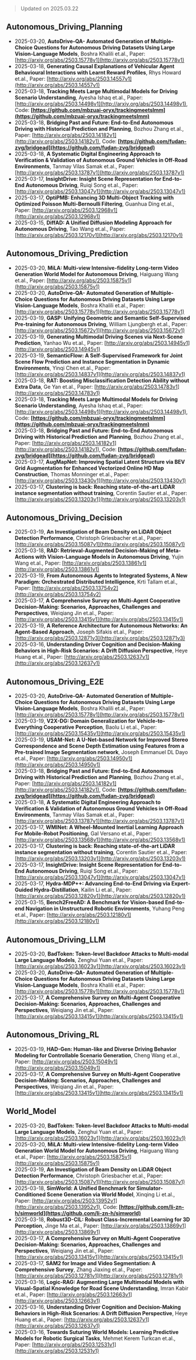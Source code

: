 > Updated on 2025.03.22

## Autonomous_Driving_Planning

- 2025-03-20, **AutoDrive-QA- Automated Generation of Multiple-Choice Questions for Autonomous Driving Datasets Using Large Vision-Language Models**, Boshra Khalili et.al., Paper: [http://arxiv.org/abs/2503.15778v1](http://arxiv.org/abs/2503.15778v1)
- 2025-03-18, **Generating Causal Explanations of Vehicular Agent Behavioural Interactions with Learnt Reward Profiles**, Rhys Howard et.al., Paper: [http://arxiv.org/abs/2503.14557v1](http://arxiv.org/abs/2503.14557v1)
- 2025-03-18, **Tracking Meets Large Multimodal Models for Driving Scenario Understanding**, Ayesha Ishaq et.al., Paper: [http://arxiv.org/abs/2503.14498v1](http://arxiv.org/abs/2503.14498v1), Code: **[https://github.com/mbzuai-oryx/trackingmeetslmm](https://github.com/mbzuai-oryx/trackingmeetslmm)**
- 2025-03-18, **Bridging Past and Future: End-to-End Autonomous Driving with Historical Prediction and Planning**, Bozhou Zhang et.al., Paper: [http://arxiv.org/abs/2503.14182v1](http://arxiv.org/abs/2503.14182v1), Code: **[https://github.com/fudan-zvg/bridgead](https://github.com/fudan-zvg/bridgead)**
- 2025-03-18, **A Systematic Digital Engineering Approach to Verification & Validation of Autonomous Ground Vehicles in Off-Road Environments**, Tanmay Vilas Samak et.al., Paper: [http://arxiv.org/abs/2503.13787v1](http://arxiv.org/abs/2503.13787v1)
- 2025-03-17, **InsightDrive: Insight Scene Representation for End-to-End Autonomous Driving**, Ruiqi Song et.al., Paper: [http://arxiv.org/abs/2503.13047v1](http://arxiv.org/abs/2503.13047v1)
- 2025-03-17, **OptiPMB: Enhancing 3D Multi-Object Tracking with Optimized Poisson Multi-Bernoulli Filtering**, Guanhua Ding et.al., Paper: [http://arxiv.org/abs/2503.12968v1](http://arxiv.org/abs/2503.12968v1)
- 2025-03-15, **DiffAD: A Unified Diffusion Modeling Approach for Autonomous Driving**, Tao Wang et.al., Paper: [http://arxiv.org/abs/2503.12170v1](http://arxiv.org/abs/2503.12170v1)

## Autonomous_Driving_Prediction

- 2025-03-20, **MiLA: Multi-view Intensive-fidelity Long-term Video Generation World Model for Autonomous Driving**, Haiguang Wang et.al., Paper: [http://arxiv.org/abs/2503.15875v1](http://arxiv.org/abs/2503.15875v1)
- 2025-03-20, **AutoDrive-QA- Automated Generation of Multiple-Choice Questions for Autonomous Driving Datasets Using Large Vision-Language Models**, Boshra Khalili et.al., Paper: [http://arxiv.org/abs/2503.15778v1](http://arxiv.org/abs/2503.15778v1)
- 2025-03-19, **GASP: Unifying Geometric and Semantic Self-Supervised Pre-training for Autonomous Driving**, William Ljungbergh et.al., Paper: [http://arxiv.org/abs/2503.15672v1](http://arxiv.org/abs/2503.15672v1)
- 2025-03-19, **Generating Multimodal Driving Scenes via Next-Scene Prediction**, Yanhao Wu et.al., Paper: [http://arxiv.org/abs/2503.14945v1](http://arxiv.org/abs/2503.14945v1)
- 2025-03-19, **SemanticFlow: A Self-Supervised Framework for Joint Scene Flow Prediction and Instance Segmentation in Dynamic Environments**, Yinqi Chen et.al., Paper: [http://arxiv.org/abs/2503.14837v1](http://arxiv.org/abs/2503.14837v1)
- 2025-03-18, **RAT: Boosting Misclassification Detection Ability without Extra Data**, Ge Yan et.al., Paper: [http://arxiv.org/abs/2503.14783v1](http://arxiv.org/abs/2503.14783v1)
- 2025-03-18, **Tracking Meets Large Multimodal Models for Driving Scenario Understanding**, Ayesha Ishaq et.al., Paper: [http://arxiv.org/abs/2503.14498v1](http://arxiv.org/abs/2503.14498v1), Code: **[https://github.com/mbzuai-oryx/trackingmeetslmm](https://github.com/mbzuai-oryx/trackingmeetslmm)**
- 2025-03-18, **Bridging Past and Future: End-to-End Autonomous Driving with Historical Prediction and Planning**, Bozhou Zhang et.al., Paper: [http://arxiv.org/abs/2503.14182v1](http://arxiv.org/abs/2503.14182v1), Code: **[https://github.com/fudan-zvg/bridgead](https://github.com/fudan-zvg/bridgead)**
- 2025-03-17, **AugMapNet: Improving Spatial Latent Structure via BEV Grid Augmentation for Enhanced Vectorized Online HD Map Construction**, Thomas Monninger et.al., Paper: [http://arxiv.org/abs/2503.13430v1](http://arxiv.org/abs/2503.13430v1)
- 2025-03-17, **Clustering is back: Reaching state-of-the-art LiDAR instance segmentation without training**, Corentin Sautier et.al., Paper: [http://arxiv.org/abs/2503.13203v1](http://arxiv.org/abs/2503.13203v1)

## Autonomous_Driving_Decision

- 2025-03-19, **An Investigation of Beam Density on LiDAR Object Detection Performance**, Christoph Griesbacher et.al., Paper: [http://arxiv.org/abs/2503.15087v1](http://arxiv.org/abs/2503.15087v1)
- 2025-03-18, **RAD: Retrieval-Augmented Decision-Making of Meta-Actions with Vision-Language Models in Autonomous Driving**, Yujin Wang et.al., Paper: [http://arxiv.org/abs/2503.13861v1](http://arxiv.org/abs/2503.13861v1)
- 2025-03-19, **From Autonomous Agents to Integrated Systems, A New Paradigm: Orchestrated Distributed Intelligence**, Krti Tallam et.al., Paper: [http://arxiv.org/abs/2503.13754v2](http://arxiv.org/abs/2503.13754v2)
- 2025-03-17, **A Comprehensive Survey on Multi-Agent Cooperative Decision-Making: Scenarios, Approaches, Challenges and Perspectives**, Weiqiang Jin et.al., Paper: [http://arxiv.org/abs/2503.13415v1](http://arxiv.org/abs/2503.13415v1)
- 2025-03-19, **A Reference Architecture for Autonomous Networks: An Agent-Based Approach**, Joseph Sifakis et.al., Paper: [http://arxiv.org/abs/2503.12871v3](http://arxiv.org/abs/2503.12871v3)
- 2025-03-16, **Understanding Driver Cognition and Decision-Making Behaviors in High-Risk Scenarios: A Drift Diffusion Perspective**, Heye Huang et.al., Paper: [http://arxiv.org/abs/2503.12637v1](http://arxiv.org/abs/2503.12637v1)

## Autonomous_Driving_E2E

- 2025-03-20, **AutoDrive-QA- Automated Generation of Multiple-Choice Questions for Autonomous Driving Datasets Using Large Vision-Language Models**, Boshra Khalili et.al., Paper: [http://arxiv.org/abs/2503.15778v1](http://arxiv.org/abs/2503.15778v1)
- 2025-03-19, **V2X-DG: Domain Generalization for Vehicle-to-Everything Cooperative Perception**, Baolu Li et.al., Paper: [http://arxiv.org/abs/2503.15435v1](http://arxiv.org/abs/2503.15435v1)
- 2025-03-19, **USAM-Net: A U-Net-based Network for Improved Stereo Correspondence and Scene Depth Estimation using Features from a Pre-trained Image Segmentation network**, Joseph Emmanuel DL Dayo et.al., Paper: [http://arxiv.org/abs/2503.14950v1](http://arxiv.org/abs/2503.14950v1)
- 2025-03-18, **Bridging Past and Future: End-to-End Autonomous Driving with Historical Prediction and Planning**, Bozhou Zhang et.al., Paper: [http://arxiv.org/abs/2503.14182v1](http://arxiv.org/abs/2503.14182v1), Code: **[https://github.com/fudan-zvg/bridgead](https://github.com/fudan-zvg/bridgead)**
- 2025-03-18, **A Systematic Digital Engineering Approach to Verification & Validation of Autonomous Ground Vehicles in Off-Road Environments**, Tanmay Vilas Samak et.al., Paper: [http://arxiv.org/abs/2503.13787v1](http://arxiv.org/abs/2503.13787v1)
- 2025-03-17, **WMINet: A Wheel-Mounted Inertial Learning Approach For Mobile-Robot Positioning**, Gal Versano et.al., Paper: [http://arxiv.org/abs/2503.13568v1](http://arxiv.org/abs/2503.13568v1)
- 2025-03-17, **Clustering is back: Reaching state-of-the-art LiDAR instance segmentation without training**, Corentin Sautier et.al., Paper: [http://arxiv.org/abs/2503.13203v1](http://arxiv.org/abs/2503.13203v1)
- 2025-03-17, **InsightDrive: Insight Scene Representation for End-to-End Autonomous Driving**, Ruiqi Song et.al., Paper: [http://arxiv.org/abs/2503.13047v1](http://arxiv.org/abs/2503.13047v1)
- 2025-03-17, **Hydra-MDP++: Advancing End-to-End Driving via Expert-Guided Hydra-Distillation**, Kailin Li et.al., Paper: [http://arxiv.org/abs/2503.12820v1](http://arxiv.org/abs/2503.12820v1)
- 2025-03-15, **Bench2FreeAD: A Benchmark for Vision-based End-to-end Navigation in Unstructured Robotic Environments**, Yuhang Peng et.al., Paper: [http://arxiv.org/abs/2503.12180v1](http://arxiv.org/abs/2503.12180v1)

## Autonomous_Driving_LLM

- 2025-03-20, **BadToken: Token-level Backdoor Attacks to Multi-modal Large Language Models**, Zenghui Yuan et.al., Paper: [http://arxiv.org/abs/2503.16023v1](http://arxiv.org/abs/2503.16023v1)
- 2025-03-20, **AutoDrive-QA- Automated Generation of Multiple-Choice Questions for Autonomous Driving Datasets Using Large Vision-Language Models**, Boshra Khalili et.al., Paper: [http://arxiv.org/abs/2503.15778v1](http://arxiv.org/abs/2503.15778v1)
- 2025-03-17, **A Comprehensive Survey on Multi-Agent Cooperative Decision-Making: Scenarios, Approaches, Challenges and Perspectives**, Weiqiang Jin et.al., Paper: [http://arxiv.org/abs/2503.13415v1](http://arxiv.org/abs/2503.13415v1)

## Autonomous_Driving_RL

- 2025-03-19, **HAD-Gen: Human-like and Diverse Driving Behavior Modeling for Controllable Scenario Generation**, Cheng Wang et.al., Paper: [http://arxiv.org/abs/2503.15049v1](http://arxiv.org/abs/2503.15049v1)
- 2025-03-17, **A Comprehensive Survey on Multi-Agent Cooperative Decision-Making: Scenarios, Approaches, Challenges and Perspectives**, Weiqiang Jin et.al., Paper: [http://arxiv.org/abs/2503.13415v1](http://arxiv.org/abs/2503.13415v1)

## World_Model

- 2025-03-20, **BadToken: Token-level Backdoor Attacks to Multi-modal Large Language Models**, Zenghui Yuan et.al., Paper: [http://arxiv.org/abs/2503.16023v1](http://arxiv.org/abs/2503.16023v1)
- 2025-03-20, **MiLA: Multi-view Intensive-fidelity Long-term Video Generation World Model for Autonomous Driving**, Haiguang Wang et.al., Paper: [http://arxiv.org/abs/2503.15875v1](http://arxiv.org/abs/2503.15875v1)
- 2025-03-19, **An Investigation of Beam Density on LiDAR Object Detection Performance**, Christoph Griesbacher et.al., Paper: [http://arxiv.org/abs/2503.15087v1](http://arxiv.org/abs/2503.15087v1)
- 2025-03-18, **SimWorld: A Unified Benchmark for Simulator-Conditioned Scene Generation via World Model**, Xinqing Li et.al., Paper: [http://arxiv.org/abs/2503.13952v1](http://arxiv.org/abs/2503.13952v1), Code: **[https://github.com/li-zn-h/simworld](https://github.com/li-zn-h/simworld)**
- 2025-03-18, **Robust3D-CIL: Robust Class-Incremental Learning for 3D Perception**, Jinge Ma et.al., Paper: [http://arxiv.org/abs/2503.13869v1](http://arxiv.org/abs/2503.13869v1)
- 2025-03-17, **A Comprehensive Survey on Multi-Agent Cooperative Decision-Making: Scenarios, Approaches, Challenges and Perspectives**, Weiqiang Jin et.al., Paper: [http://arxiv.org/abs/2503.13415v1](http://arxiv.org/abs/2503.13415v1)
- 2025-03-17, **SAM2 for Image and Video Segmentation: A Comprehensive Survey**, Zhang Jiaxing et.al., Paper: [http://arxiv.org/abs/2503.12781v1](http://arxiv.org/abs/2503.12781v1)
- 2025-03-16, **Logic-RAG: Augmenting Large Multimodal Models with Visual-Spatial Knowledge for Road Scene Understanding**, Imran Kabir et.al., Paper: [http://arxiv.org/abs/2503.12663v1](http://arxiv.org/abs/2503.12663v1)
- 2025-03-16, **Understanding Driver Cognition and Decision-Making Behaviors in High-Risk Scenarios: A Drift Diffusion Perspective**, Heye Huang et.al., Paper: [http://arxiv.org/abs/2503.12637v1](http://arxiv.org/abs/2503.12637v1)
- 2025-03-16, **Towards Suturing World Models: Learning Predictive Models for Robotic Surgical Tasks**, Mehmet Kerem Turkcan et.al., Paper: [http://arxiv.org/abs/2503.12531v1](http://arxiv.org/abs/2503.12531v1)

